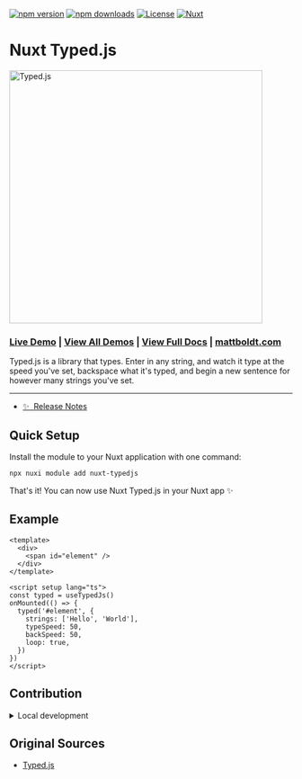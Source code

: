 <!--
Get your module up and running quickly.

Find and replace all on all files (CMD+SHIFT+F):
- Name: My Module
- Package name: my-module
- Description: My new Nuxt module
-->

[![npm version][npm-version-src]][npm-version-href]
[![npm downloads][npm-downloads-src]][npm-downloads-href]
[![License][license-src]][license-href]
[![Nuxt][nuxt-src]][nuxt-href]

# Nuxt Typed.js

<img src="https://raw.githubusercontent.com/mattboldt/typed.js/master/logo-cropped.png" width="450px" title="Typed.js" />

### [Live Demo](http://www.mattboldt.com/demos/typed-js/) | [View All Demos](http://mattboldt.github.io/typed.js/) | [View Full Docs](http://mattboldt.github.io/typed.js/docs) | [mattboldt.com](http://www.mattboldt.com)

Typed.js is a library that types. Enter in any string, and watch it type at the speed you've set, backspace what it's typed, and begin a new sentence for however many strings you've set.

---


- [✨ &nbsp;Release Notes](/CHANGELOG.md)
<!-- - [🏀 Online playground](https://stackblitz.com/github/your-org/my-module?file=playground%2Fapp.vue) -->
<!-- - [📖 &nbsp;Documentation](https://example.com) -->

## Quick Setup

Install the module to your Nuxt application with one command:

```bash
npx nuxi module add nuxt-typedjs
```

That's it! You can now use Nuxt Typed.js in your Nuxt app ✨

## Example

```vue
<template>
  <div>
    <span id="element" />
  </div>
</template>

<script setup lang="ts">
const typed = useTypedJs()
onMounted(() => {
  typed('#element', {
    strings: ['Hello', 'World'],
    typeSpeed: 50,
    backSpeed: 50,
    loop: true,
  })
})
</script>
```

## Contribution

<details>
  <summary>Local development</summary>
  
  ```bash
  # Install dependencies
  npm install
  
  # Generate type stubs
  npm run dev:prepare
  
  # Develop with the playground
  npm run dev
  
  # Build the playground
  npm run dev:build
  
  # Run ESLint
  npm run lint
  
  # Run Vitest
  npm run test
  npm run test:watch
  
  # Release new version
  npm run release
  ```

</details>

## Original Sources

- [Typed.js](https://github.com/mattboldt/typed.js)

<!-- Badges -->
[npm-version-src]: https://img.shields.io/npm/v/nuxt-typedjs/latest.svg?style=flat&colorA=020420&colorB=00DC82
[npm-version-href]: https://npmjs.com/package/nuxt-typedjs

[npm-downloads-src]: https://img.shields.io/npm/dm/nuxt-typedjs.svg?style=flat&colorA=020420&colorB=00DC82
[npm-downloads-href]: https://npm.chart.dev/nuxt-typedjs

[license-src]: https://img.shields.io/npm/l/nuxt-typedjs.svg?style=flat&colorA=020420&colorB=00DC82
[license-href]: https://npmjs.com/package/nuxt-typedjs

[nuxt-src]: https://img.shields.io/badge/Nuxt-020420?logo=nuxt.js
[nuxt-href]: https://nuxt.com
